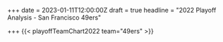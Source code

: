 +++
date = 2023-01-11T12:00:00Z
draft = true
headline = "2022 Playoff Analysis - San Francisco 49ers"

+++
{{< playoffTeamChart2022 team="49ers" >}}